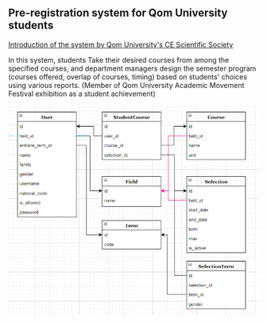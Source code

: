 ## Pre-registration system for Qom University students

[Introduction of the system by Qom University's CE Scientific Society](https://t.me/Ceqom/1133)

In this system, students Take their desired courses from among the specified courses, and department managers design the semester program (courses offered, overlap of courses, timing) based on students' choices using various reports. (Member of Qom University Academic Movement Festival exhibition as a student achievement)

![Database Diagram](public/diagram.png)
